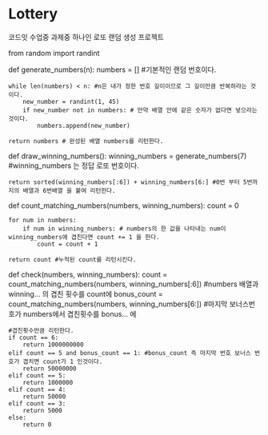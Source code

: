 # Lottery
코드잇 수업중 과제중 하나인 로또 랜덤 생성 프로젝트

from random import randint


def generate_numbers(n):
    numbers = []   #기본적인 랜덤 번호이다.

    while len(numbers) < n: #n은 내가 정한 번호 길이이므로 그 길이만큼 반복하라는 것이다.
        new_number = randint(1, 45)
        if new_number not in numbers: # 만약 배열 안에 같은 숫자가 없다면 넣으라는것이다.
            numbers.append(new_number)

    return numbers # 완성된 배열 numbers를 리턴한다.


def draw_winning_numbers():
    winning_numbers = generate_numbers(7) #winning_numbers 는 정답 로또 번호이다.

    return sorted(winning_numbers[:6]) + winning_numbers[6:] #0번 부터 5번까지의 배열과 6번배열 을 붙여 리턴한다.


def count_matching_numbers(numbers, winning_numbers):
    count = 0

    for num in numbers:
        if num in winning_numbers: # numbers의 한 값을 나타내는 num이 winning_numbers에 겹친다면 count += 1 을 한다.
            count = count + 1

    return count #누적된 count를 리턴시킨다.


def check(numbers, winning_numbers):
    count = count_matching_numbers(numbers, winning_numbers[:6])  #numbers 배열과 winning... 의 겹친 횟수를 count에
    bonus_count = count_matching_numbers(numbers, winning_numbers[6:]) #마지막 보너스번호가 numbers에서 겹친횟수를 bonus... 에

    #겹친횟수만큼 리턴한다.
    if count == 6:
        return 1000000000
    elif count == 5 and bonus_count == 1: #bonus_count 즉 마지막 번호 보너스 번호가 겹치면 count가 1 인것이다.
        return 50000000
    elif count == 5:
        return 1000000
    elif count == 4:
        return 50000
    elif count == 3:
        return 5000
    else:
        return 0

